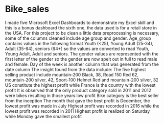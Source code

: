 # Bike_sales

I made five Microsoft Excel Dashboards to demonstrate my Excel skill and this is a bonus dashboard the sixth one, the data used is for a retail store in the USA.
For this project to be clean a little data preprocessing is necessary, some of the columns cleaned include age group and gender. Age_group contains values in the following format Youth (<25), Young Adult (25-34), Adult (35-64), seniors (64+) so the values are converted to read Youth, Young Adult, Adult and seniors.
The gender values are represented with the first letter of the gender so the gender are now spelt out in full to read male and female.
Day of the week is another column that was generated from the date column
The insight found from the data include:
The five highest selling product include mountain-200 Black, 38, Road 150 Red 62, mountain-200 silver, 42, Sport-100 Helmet Red and mountain-200 silver, 32
US constitute the highest profit while France is the country with the lowest profit
It is observed that the only product category sold in 2011 and 2012 were bikes resulting in those years low profit
Bike category is the best seller from the inception
The month that gave the best profit is December, the lowest profit was made in July 
Highest profit was recorded in 2016 while the lowest profit was recorded in 2011
Highest profit is realized on Saturday while Monday gave the smallest profit 
